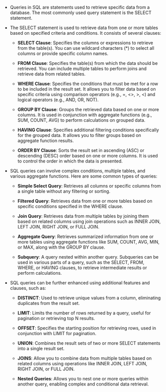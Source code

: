 - Queries in SQL are statements used to retrieve specific data from a database. The most commonly used query statement is the SELECT statement.
    
- The SELECT statement is used to retrieve data from one or more tables based on specified criteria and conditions. It consists of several clauses:
    
    - **SELECT Clause**: Specifies the columns or expressions to retrieve from the table(s). You can use wildcard characters (*) to select all columns or provide specific column names.
        
    - **FROM Clause**: Specifies the table(s) from which the data should be retrieved. You can include multiple tables to perform joins and retrieve data from related tables.
        
    - **WHERE Clause**: Specifies the conditions that must be met for a row to be included in the result set. It allows you to filter data based on specific criteria using comparison operators (e.g., =, <>, >, <) and logical operators (e.g., AND, OR, NOT).
        
    - **GROUP BY Clause**: Groups the retrieved data based on one or more columns. It is used in conjunction with aggregate functions (e.g., SUM, COUNT, AVG) to perform calculations on grouped data.
        
    - **HAVING Clause**: Specifies additional filtering conditions specifically for the grouped data. It allows you to filter groups based on aggregate function results.
        
    - **ORDER BY Clause**: Sorts the result set in ascending (ASC) or descending (DESC) order based on one or more columns. It is used to control the order in which the data is presented.
        
- SQL queries can involve complex conditions, multiple tables, and various aggregate functions. Here are some common types of queries:
    
    - **Simple Select Query**: Retrieves all columns or specific columns from a single table without any filtering or sorting.
        
    - **Filtered Query**: Retrieves data from one or more tables based on specific conditions specified in the WHERE clause.
        
    - **Join Query**: Retrieves data from multiple tables by joining them based on related columns using join operations such as INNER JOIN, LEFT JOIN, RIGHT JOIN, or FULL JOIN.
        
    - **Aggregate Query**: Retrieves summarized information from one or more tables using aggregate functions like SUM, COUNT, AVG, MIN, or MAX, along with the GROUP BY clause.
        
    - **Subquery**: A query nested within another query. Subqueries can be used in various parts of a query, such as the SELECT, FROM, WHERE, or HAVING clauses, to retrieve intermediate results or perform calculations.
        
- SQL queries can be further enhanced using additional features and clauses, such as:
    
    - **DISTINCT**: Used to retrieve unique values from a column, eliminating duplicates from the result set.
        
    - **LIMIT**: Limits the number of rows returned by a query, useful for pagination or retrieving top N results.
        
    - **OFFSET**: Specifies the starting position for retrieving rows, used in conjunction with LIMIT for pagination.
        
    - **UNION**: Combines the result sets of two or more SELECT statements into a single result set.
        
    - **JOINS**: Allow you to combine data from multiple tables based on related columns using operations like INNER JOIN, LEFT JOIN, RIGHT JOIN, or FULL JOIN.
        
    - **Nested Queries**: Allows you to nest one or more queries within another query, enabling complex and conditional data retrieval.